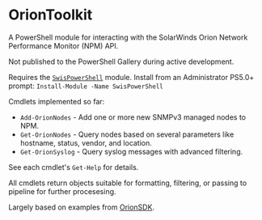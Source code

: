 # OrionToolkit

A PowerShell module for interacting with the SolarWinds Orion Network Performance Monitor (NPM) API.

Not published to the PowerShell Gallery during active development.

Requires the [`SwisPowerShell`](https://www.powershellgallery.com/packages/SwisPowerShell/) module.
Install from an Administrator PS5.0+ prompt:
`Install-Module -Name SwisPowerShell`

Cmdlets implemented so far:
* `Add-OrionNodes` - Add one or more new SNMPv3 managed nodes to NPM.
* `Get-OrionNodes` - Query nodes based on several parameters like hostname, status, vendor, and location.
* `Get-OrionSyslog` - Query syslog messages with advanced filtering.

See each cmdlet's `Get-Help` for details.

All cmdlets return objects suitable for formatting, filtering, or passing to pipeline for further procesesing.

Largely based on examples from [OrionSDK](https://github.com/solarwinds/OrionSDK).
